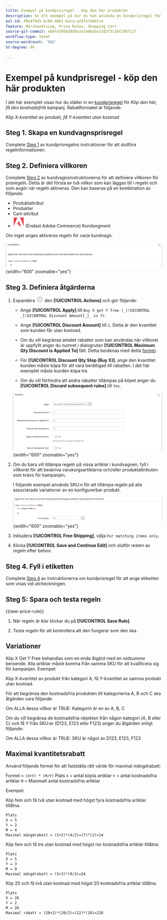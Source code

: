 ```yaml
---
title: Exempel på kundprisregel - köp den här produkten
description: Se ett exempel på hur du kan använda en kundprisregel för att erbjuda en köp-this-get-that-kampanj.
exl-id: 49e4f9d1-bc60-4861-baca-a23fe148d1c4
feature: Merchandising, Price Rules, Shopping Cart
source-git-commit: eb0fe395020dbe2e2496aba13d2f5c2bf2d0fc27
workflow-type: tm+mt
source-wordcount: '582'
ht-degree: 0%

---
```


# Exempel på kundprisregel - köp den här produkten

I det här exemplet visas hur du ställer in en [kundprisregel](price-rules-cart.md) för _Köp den här, få den kostnadsfritt_ kampanj. Rabattformatet är följande:

_Köp X-kvantitet av produkt, få Y-kvantitet utan kostnad_

## Steg 1. Skapa en kundvagnsprisregel

Complete [Steg 1](price-rules-cart.md) av kundprisregelns instruktioner för att slutföra regelinformationen.

## Steg 2. Definiera villkoren

Complete [Steg 2](price-rules-cart.md) av kundvagnsinstruktionerna för att definiera villkoren för prisregeln. Detta är det första av två villkor som kan läggas till i regeln och som avgör när regeln aktiveras. Den kan baseras på en kombination av följande:

- Produktattribut
- Produkter
- Cart-attribut
- ![Adobe Commerce](../assets/adobe-logo.svg) (Endast Adobe Commerce) Kundsegment

Om inget anges aktiveras regeln för varje kundvagn.

![Kundprisregel - villkor](./assets/buy-x-get-y-condition-default.png){width="600" zoomable="yes"}

## Steg 3. Definiera åtgärderna

1. Expandera ![Expansionsväljare](../assets/icon-display-expand.png) den **[!UICONTROL Actions]** och gör följande:

   - Ange **[!UICONTROL Apply]** till `Buy X get Y free (_[!UICONTROL _[!UICONTROL Discount Amount]_]_ is Y)`.

   - Ange **[!UICONTROL Discount Amount]** till `1`. Detta är den kvantitet som kunden får utan kostnad.

   - Om du vill begränsa antalet rabatter som kan användas när villkoret är uppfyllt anger du numret i dialogrutan **[!UICONTROL Maximum Qty Discount is Applied To]** fält. Detta beräknas med detta [formel](#maximum-quantity-discount).

   - För **[!UICONTROL Discount Qty Step (Buy X)]**, ange den kvantitet kunden måste köpa för att vara berättigad till rabatten. I det här exemplet måste kunden köpa tre.

   - Om du vill förhindra att andra rabatter tillämpas på köpet anger du **[!UICONTROL Discard subsequent rules]** till `Yes`.

   ![Kundprisregel - köp 3 få 1 utan kostnad](./assets/buy-3-get-1-actions.png){width="600" zoomable="yes"}

1. Om du bara vill tillämpa regeln på vissa artiklar i kundvagnen, fyll i villkoret för att beskriva varukorgsartiklarna och/eller produktattributen som krävs för kampanjen.

   I följande exempel används SKU:n för att tillämpa regeln på alla associerade variationer av en konfigurerbar produkt.

   ![Kundprisregel - villkor för varukorgsartiklar](./assets/buy-3-get-1-actions-condition.png){width="600" zoomable="yes"}

1. Inkludera **[!UICONTROL Free Shipping]**, välja `For matching items only`.

1. Klicka **[!UICONTROL Save and Continue Edit]** och slutför resten av regeln efter behov.

## Steg 4. Fyll i etiketten

Complete [Steg 4](price-rules-cart.md) av instruktionerna om kundprisregel för att ange etiketten som visas vid utcheckningen.

## Steg 5: Spara och testa regeln

{{new-price-rule}}

1. När regeln är klar klickar du på **[!UICONTROL Save Rule]**.

1. Testa regeln för att kontrollera att den fungerar som den ska.

## Variationer

Köp X Get Y Free behandlas som en enda åtgärd med en _radsumma_ beroende. Alla artiklar måste komma från samma SKU för att kvalificera sig för kampanjen. Exempel:

Köp X-kvantitet av produkt från kategori A, få Y-kvantitet av samma produkt utan kostnad.

För att begränsa den kostnadsfria produkten till kategorierna A, B och C ska åtgärden vara följande:

Om ALLA dessa villkor är TRUE: Kategorin är en av A, B, C

Om du vill begränsa de kostnadsfria objekten från någon kategori (A, B eller C) och få Y från SKU:er (D123, E123 eller F123) anger du åtgärden enligt följande:

Om ALLA dessa villkor är TRUE: SKU är något av D123, E123, F123

## Maximal kvantitetsrabatt

Använd följande formel för att fastställa rätt värde för maximal mängdrabatt:

Formel = `(X+Y) * (M/Y)`
Plats
`X` = antal köpta artiklar
`Y` = antal kostnadsfria artiklar
`M` = Maximalt antal kostnadsfria artiklar

Exempel:

Köp fem och få två utan kostnad med högst fyra kostnadsfria artiklar tillåtna.

    Plats
    X = 5
    Y = 2
    M = 4
    Maximal mängdrabatt = (5+2)*(4/2)=(7)*(2)=14

Köp fem och få tre utan kostnad med högst nio kostnadsfria artiklar tillåtna.

    Plats
    X = 5
    Y = 3
    M = 9
    Maximal mängdrabatt = (5+3)*(9/3)=24

Köp 20 och få två utan kostnad med högst 20 kostnadsfria artiklar tillåtna.

    Plats
    X = 20
    Y = 2
    M = 20
    Maximal rabatt = (20+2)*(20/2)=(22)*(10)=220
